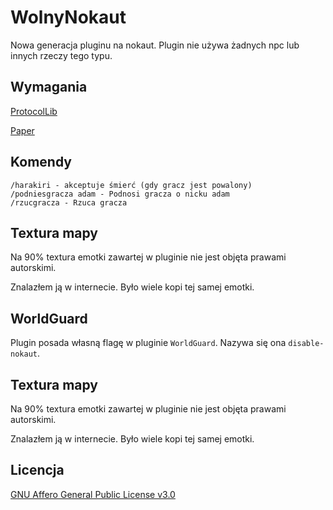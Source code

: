 # WolnyNokaut

Nowa generacja pluginu na nokaut. Plugin nie używa żadnych npc lub innych rzeczy tego typu.

## Wymagania

[ProtocolLib](https://www.spigotmc.org/resources/protocollib.1997/)

[Paper](https://papermc.io/downloads)

## Komendy

```
/harakiri - akceptuje śmierć (gdy gracz jest powalony)
/podniesgracza adam - Podnosi gracza o nicku adam
/rzucgracza - Rzuca gracza
```

## Textura mapy

Na 90% textura emotki zawartej w pluginie nie jest objęta prawami autorskimi.

Znalazłem ją w internecie. Było wiele kopi tej samej emotki.

## WorldGuard

Plugin posada własną flagę w pluginie `WorldGuard`. Nazywa się ona `disable-nokaut`.

## Textura mapy

Na 90% textura emotki zawartej w pluginie nie jest objęta prawami autorskimi.

Znalazłem ją w internecie. Było wiele kopi tej samej emotki.

## Licencja
[GNU Affero General Public License v3.0](https://www.gnu.org/licenses/agpl-3.0.txt)
